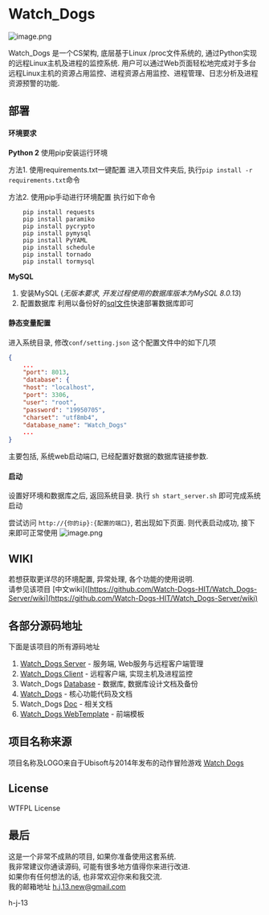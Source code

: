 
# Watch_Dogs 
![image.png](https://upload-images.jianshu.io/upload_images/5617720-3077d2a479b8b021.png?imageMogr2/auto-orient/strip%7CimageView2/2/w/1240)

Watch_Dogs 是一个CS架构, 底层基于Linux /proc文件系统的, 通过Python实现的远程Linux主机及进程的监控系统. 用户可以通过Web页面轻松地完成对于多台远程Linux主机的资源占用监控、进程资源占用监控、进程管理、日志分析及进程资源预警的功能.    

## 部署
#### 环境要求
**Python 2**
使用pip安装运行环境

方法1. 使用requirements.txt一键配置
进入项目文件夹后, 执行`pip install -r requirements.txt`命令

方法2.  使用pip手动进行环境配置
执行如下命令
```shell
	pip install requests  
	pip install paramiko  
	pip install pycrypto  
	pip install pymysql  
	pip install PyYAML  
	pip install schedule  
	pip install tornado  
	pip install tormysql
```

**MySQL**
1. 安装MySQL (*无版本要求, 开发过程使用的数据库版本为MySQL 8.0.13*)
2. 配置数据库
利用以备份好的[sql文件]([https://github.com/Watch-Dogs-HIT/Database](https://github.com/Watch-Dogs-HIT/Database))快速部署数据库即可

#### 静态变量配置
进入系统目录, 修改`conf/setting.json` 这个配置文件中的如下几项
```json
{
	...
	"port": 8013,
	"database": {
	"host": "localhost",
	"port": 3306,
	"user": "root",
	"password": "19950705",
	"charset": "utf8mb4",
	"database_name": "Watch_Dogs"
	...
}
```
主要包括, 系统web启动端口, 已经配置好数据的数据库链接参数.

#### 启动
设置好环境和数据库之后, 返回系统目录. 执行
`sh start_server.sh`
即可完成系统启动

尝试访问 `http://{你的ip}:{配置的端口}`, 若出现如下页面. 则代表启动成功, 接下来即可正常使用
![image.png](https://upload-images.jianshu.io/upload_images/5617720-3b07fa9c0b8216ee.png?imageMogr2/auto-orient/strip%7CimageView2/2/w/1240)


## WIKI
若想获取更详尽的环境配置, 异常处理, 各个功能的使用说明.    
请参见该项目 [中文wiki]([https://github.com/Watch-Dogs-HIT/Watch_Dogs-Server/wiki](https://github.com/Watch-Dogs-HIT/Watch_Dogs-Server/wiki)

## 各部分源码地址
下面是该项目的所有源码地址

1. [Watch_Dogs Server](https://github.com/Watch-Dogs-HIT/Watch_Dogs-Server) - 服务端, Web服务与远程客户端管理
2. [Watch_Dogs Client](https://github.com/Watch-Dogs-HIT/Watch_Dogs-Client) - 远程客户端, 实现主机及进程监控 
3. Watch_Dogs [Database](https://github.com/Watch-Dogs-HIT/Database) - 数据库, 数据库设计文档及备份
4. [Watch_Dogs](https://github.com/Watch-Dogs-HIT/Watch_Dogs) - 核心功能代码及文档
5. Watch_Dogs [Doc](https://github.com/Watch-Dogs-HIT/Doc) - 相关文档
6. [Watch_Dogs WebTemplate](https://github.com/Watch-Dogs-HIT/WebTemplate) - 前端模板
## 项目名称来源
项目名称及LOGO来自于Ubisoft与2014年发布的动作冒险游戏 [Watch Dogs](https://www.ubisoft.com/en-us/game/watch-dogs/)


## License
WTFPL License

## 最后
这是一个非常不成熟的项目, 如果你准备使用这套系统.    
我非常建议你通读源码, 可能有很多地方值得你来进行改进.    
如果你有任何想法的话, 也非常欢迎你来和我交流.    
我的邮箱地址 h.j.13.new@gmail.com   

h-j-13
